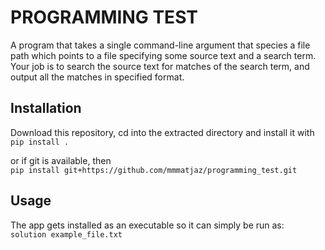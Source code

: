 # PROGRAMMING TEST
A program that takes a single command-line argument that species a file path which points to a file specifying some 
source text and a search term. 
Your job is to search the source text for matches of the search term, and output all the matches in specified format.

## Installation

Download this repository, cd into the extracted directory
and install it with
`pip install .`

or if git is available, then  
`pip install git+https://github.com/mmmatjaz/programming_test.git`

## Usage
The app gets installed as an executable so it can simply be run as:  
`solution example_file.txt`